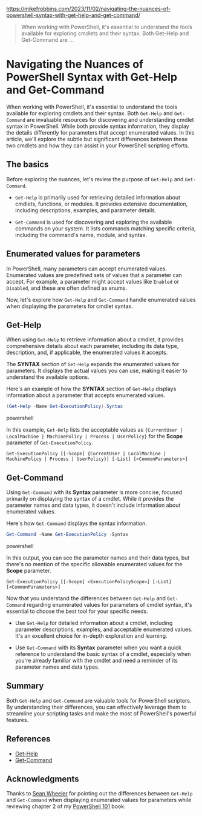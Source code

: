 https://mikefrobbins.com/2023/11/02/navigating-the-nuances-of-powershell-syntax-with-get-help-and-get-command/

> When working with PowerShell, it's essential to understand the tools available for exploring cmdlets
and their syntax. Both Get-Help and Get-Command are …

# Navigating the Nuances of PowerShell Syntax with Get-Help and Get-Command
When working with PowerShell, it's essential to understand the tools available for exploring cmdlets and their syntax. Both `Get-Help` and `Get-Command` are invaluable resources for discovering and understanding cmdlet syntax in PowerShell. While both provide syntax information, they display the details differently for parameters that accept enumerated values. In this article, we'll explore the subtle but significant differences between these two cmdlets and how they can assist in your PowerShell scripting efforts.

## The basics[](https://mikefrobbins.com/2023/11/02/navigating-the-nuances-of-powershell-syntax-with-get-help-and-get-command/#the-basics)

Before exploring the nuances, let's review the purpose of `Get-Help` and `Get-Command`.

-   `Get-Help` is primarily used for retrieving detailed information about cmdlets, functions, or modules. It provides extensive documentation, including descriptions, examples, and parameter details.
    
-   `Get-Command` is used for discovering and exploring the available commands on your system. It lists commands matching specific criteria, including the command's name, module, and syntax.
    

## Enumerated values for parameters[](https://mikefrobbins.com/2023/11/02/navigating-the-nuances-of-powershell-syntax-with-get-help-and-get-command/#enumerated-values-for-parameters)

In PowerShell, many parameters can accept enumerated values. Enumerated values are predefined sets of values that a parameter can accept. For example, a parameter might accept values like `Enabled` or `Disabled`, and these are often defined as enums.

Now, let's explore how `Get-Help` and `Get-Command` handle enumerated values when displaying the parameters for cmdlet syntax.

## Get-Help[](https://mikefrobbins.com/2023/11/02/navigating-the-nuances-of-powershell-syntax-with-get-help-and-get-command/#get-help)

When using `Get-Help` to retrieve information about a cmdlet, it provides comprehensive details about each parameter, including its data type, description, and, if applicable, the enumerated values it accepts.

The **SYNTAX** section of `Get-Help` expands the enumerated values for parameters. It displays the actual values you can use, making it easier to understand the available options.

Here's an example of how the **SYNTAX** section of `Get-Help` displays information about a parameter that accepts enumerated values.

```powershell
(Get-Help -Name Get-ExecutionPolicy).Syntax
```

powershell

In this example, `Get-Help` lists the acceptable values as `{CurrentUser | LocalMachine | MachinePolicy | Process | UserPolicy}` for the **Scope** parameter of `Get-ExecutionPolicy`.

```fallback
Get-ExecutionPolicy [[-Scope] {CurrentUser | LocalMachine | MachinePolicy | Process | UserPolicy}] [-List] [<CommonParameters>]
```

## Get-Command[](https://mikefrobbins.com/2023/11/02/navigating-the-nuances-of-powershell-syntax-with-get-help-and-get-command/#get-command)

Using `Get-Command` with its **Syntax** parameter is more concise, focused primarily on displaying the syntax of a cmdlet. While it provides the parameter names and data types, it doesn't include information about enumerated values.

Here's how `Get-Command` displays the syntax information.

```powershell
Get-Command -Name Get-ExecutionPolicy -Syntax
```

powershell

In this output, you can see the parameter names and their data types, but there's no mention of the specific allowable enumerated values for the **Scope** parameter.

```fallback
Get-ExecutionPolicy [[-Scope] <ExecutionPolicyScope>] [-List] [<CommonParameters>]
```

Now that you understand the differences between `Get-Help` and `Get-Command` regarding enumerated values for parameters of cmdlet syntax, it's essential to choose the best tool for your specific needs.

-   Use `Get-Help` for detailed information about a cmdlet, including parameter descriptions, examples, and acceptable enumerated values. It's an excellent choice for in-depth exploration and learning.
    
-   Use `Get-Command` with its **Syntax** parameter when you want a quick reference to understand the basic syntax of a cmdlet, especially when you're already familiar with the cmdlet and need a reminder of its parameter names and data types.
    

## Summary[](https://mikefrobbins.com/2023/11/02/navigating-the-nuances-of-powershell-syntax-with-get-help-and-get-command/#summary)

Both `Get-Help` and `Get-Command` are valuable tools for PowerShell scripters. By understanding their differences, you can effectively leverage them to streamline your scripting tasks and make the most of PowerShell's powerful features.

## References[](https://mikefrobbins.com/2023/11/02/navigating-the-nuances-of-powershell-syntax-with-get-help-and-get-command/#references)

-   [Get-Help](https://learn.microsoft.com/powershell/module/microsoft.powershell.core/get-help)
-   [Get-Command](https://learn.microsoft.com/powershell/module/microsoft.powershell.core/get-command)

## Acknowledgments[](https://mikefrobbins.com/2023/11/02/navigating-the-nuances-of-powershell-syntax-with-get-help-and-get-command/#acknowledgments)

Thanks to [Sean Wheeler](https://twitter.com/swsamwa) for pointing out the differences between `Get-Help` and `Get-Command` when displaying enumerated values for parameters while reviewing chapter 2 of my [PowerShell 101](https://leanpub.com/powershell101) book.
